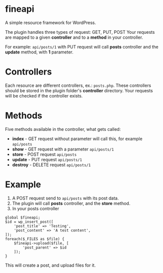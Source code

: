 # fineapi
A simple resource framework for WordPress.

The plugin handles three types of request: GET, PUT, POST
Your requests are mapped to a given **controller** and to a **method** in your controller.

For example:
`api/posts/1` with PUT request will call **posts** controller and the **update** method, with **1** parameter.

# Controllers
Each resource are different controllers, ex.: `posts.php`. These controllers should be stored in the plugin folder's **controller** directory.
Your requests will be checked if the controller exists.

# Methods
Five methods available in the controller, what gets called:
- **index** - GET request without parameter will call this, for example `api/posts`
- **show** - GET request with a parameter `api/posts/1`
- **store** - POST request `api/posts`
- **update** - PUT request `api/posts/1`
- **destroy** - DELETE request `api/posts/1`

# Example

1. A POST request send to `api/posts` with its post data.
2. The plugin will call **posts** controller, and the **store** method.
3. In your posts controller

```
global $fineapi;
$id = wp_insert_post([
    'post_title' => 'Testing',
    'post_content' => 'A test content',
]);
foreach($_FILES as $file) {
    $fineapi->upload($file, [
        'post_parent' => $id
    ]);
}
```

This will create a post, and upload files for it.
